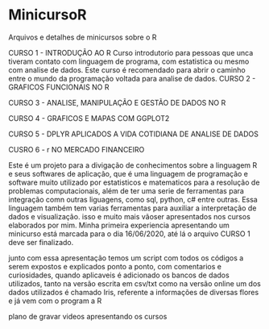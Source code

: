 # MinicursoR
Arquivos e detalhes de minicursos sobre o R

CURSO 1 - INTRODUÇÃO AO R
  Curso introdutorio para pessoas que unca tiveram contato com linguagem de programa, com estatistica ou mesmo com analise de dados. Este curso é recomendado para abrir o caminho entre o mundo da programação voltada para analise de dados.
CURSO 2 - GRAFICOS FUNCIONAIS NO R

CURSO 3 - ANALISE, MANIPULAÇÃO E GESTÃO DE DADOS NO R

CURSO 4 - GRAFICOS E MAPAS COM GGPLOT2

CURSO 5 - DPLYR APLICADOS A VIDA COTIDIANA DE ANALISE DE DADOS

CUSRO 6 - r NO MERCADO FINANCEIRO



Este é um projeto para a divigação de conhecimentos sobre a linguagem R e seus softwares de aplicação, que é uma linguagem de programação e software muito utilizado por estatisticos e matematicos para a resolução de problemas computacionais, além de ter uma serie de ferramentas para integração comn outras liguagens, como sql, python, c# entre outras.
Essa linguagem também tem varias ferramentas para auxiliar a interpretação de dados e visualização. isso e muito mais vãoser apresentados nos cursos elaborados por mim.
Minha primeira experiencia apresentando um minicurso está marcada para o dia 16/06/2020, até lá o arquivo CURSO 1 deve ser finalizado.

junto com essa apresentação temos um script com todos os códigos a serem expostos e explicados ponto a ponto, com comentarios e curiosidades, quando aplicaveis
é adicionado os bancos de dados utilizados, tanto na versão escrita em  csv/txt como na versão online
um dos dados utilizados é chamado Iris, referente a informações de diversas flores e já vem com o program a R

plano de gravar videos apresentando os cursos
